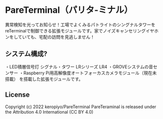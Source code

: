 # PareTerminal（パリタ-ミナル）
異常検知を光ってお知らせ！工場でよくみるパトライトのシングナルタワーをreTerminalで制御できる拡張モジュールです。家でノイズキャンセリングイヤホンをしていても、宅配の訪問を見逃しません！


## システム構成?
・LED積層信号灯 シグナル・タワー LRシリーズ LR4
・GROVEシステムの音センサー
・Raspberry Pi用高解像度オートフォーカスカメラモジュール（現在未搭載）
を搭載した拡張モジュールです。


## License
Copyright (c) 2022 keropiyo/PareTerminal
PareTeraminal is released under the Attribution 4.0 International (CC BY 4.0)
